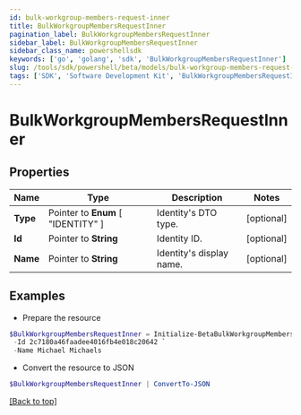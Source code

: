 ```yaml
---
id: bulk-workgroup-members-request-inner
title: BulkWorkgroupMembersRequestInner
pagination_label: BulkWorkgroupMembersRequestInner
sidebar_label: BulkWorkgroupMembersRequestInner
sidebar_class_name: powershellsdk
keywords: ['go', 'golang', 'sdk', 'BulkWorkgroupMembersRequestInner'] 
slug: /tools/sdk/powershell/beta/models/bulk-workgroup-members-request-inner
tags: ['SDK', 'Software Development Kit', 'BulkWorkgroupMembersRequestInner']
---
```



# BulkWorkgroupMembersRequestInner

## Properties

Name | Type | Description | Notes
------------ | ------------- | ------------- | -------------
**Type** |  Pointer to  **Enum** [  "IDENTITY" ] | Identity&#39;s DTO type. | [optional] 
**Id** |  Pointer to **String** | Identity ID. | [optional] 
**Name** |  Pointer to **String** | Identity&#39;s display name. | [optional] 

## Examples

- Prepare the resource
```powershell
$BulkWorkgroupMembersRequestInner = Initialize-BetaBulkWorkgroupMembersRequestInner  -Type IDENTITY `
 -Id 2c7180a46faadee4016fb4e018c20642 `
 -Name Michael Michaels
```

- Convert the resource to JSON
```powershell
$BulkWorkgroupMembersRequestInner | ConvertTo-JSON
```


[[Back to top]](#) 

